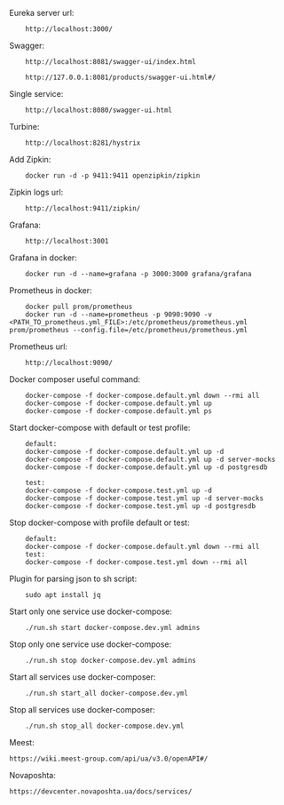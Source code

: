 Eureka server url: 

        http://localhost:3000/

Swagger: 

        http://localhost:8081/swagger-ui/index.html
        
        http://127.0.0.1:8081/products/swagger-ui.html#/

Single service:
    
        http://localhost:8080/swagger-ui.html

Turbine: 
        
        http://localhost:8281/hystrix

Add Zipkin: 

        docker run -d -p 9411:9411 openzipkin/zipkin

Zipkin logs url:
        
        http://localhost:9411/zipkin/

Grafana: 
        
        http://localhost:3001

Grafana in docker:
        
        docker run -d --name=grafana -p 3000:3000 grafana/grafana 

Prometheus in docker: 
        
        docker pull prom/prometheus
        docker run -d --name=prometheus -p 9090:9090 -v <PATH_TO_prometheus.yml_FILE>:/etc/prometheus/prometheus.yml prom/prometheus --config.file=/etc/prometheus/prometheus.yml

Prometheus url:

        http://localhost:9090/

Docker composer useful command:

        docker-compose -f docker-compose.default.yml down --rmi all
        docker-compose -f docker-compose.default.yml up
        docker-compose -f docker-compose.default.yml ps

Start docker-compose with default or test profile:

        default:
        docker-compose -f docker-compose.default.yml up -d
        docker-compose -f docker-compose.default.yml up -d server-mocks
        docker-compose -f docker-compose.default.yml up -d postgresdb

        test:
        docker-compose -f docker-compose.test.yml up -d
        docker-compose -f docker-compose.test.yml up -d server-mocks
        docker-compose -f docker-compose.test.yml up -d postgresdb

Stop docker-compose with profile default or test:  

        default:
        docker-compose -f docker-compose.default.yml down --rmi all
        test:
        docker-compose -f docker-compose.test.yml down --rmi all     

Plugin for parsing json to sh script:
        
        sudo apt install jq

Start only one service use docker-compose:
        
        ./run.sh start docker-compose.dev.yml admins

Stop only one service use docker-compose:

        ./run.sh stop docker-compose.dev.yml admins

Start all services use docker-composer: 

        ./run.sh start_all docker-compose.dev.yml

Stop all services use docker-composer:

        ./run.sh stop_all docker-compose.dev.yml

Meest:
    
    https://wiki.meest-group.com/api/ua/v3.0/openAPI#/

Novaposhta:

    https://devcenter.novaposhta.ua/docs/services/
    
